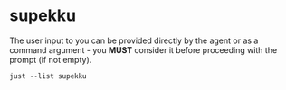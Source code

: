 # supekku

The user input to you can be provided directly by the agent or as a command argument - you **MUST** consider it before proceeding with the prompt (if not empty).

`just --list supekku` 
